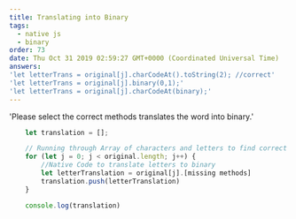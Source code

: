 ```yaml
---
title: Translating into Binary
tags:
  - native js
  - binary
order: 73
date: Thu Oct 31 2019 02:59:27 GMT+0000 (Coordinated Universal Time)
answers:
'let letterTrans = original[j].charCodeAt().toString(2); //correct'
'let letterTrans = original[j].binary(0,1);'
'let letterTrans = original[j].charCodeAt(binary);'
---
```


'Please select the correct methods translates the word into binary.'

```javascript
    let translation = [];

    // Running through Array of characters and letters to find correct value
    for (let j = 0; j < original.length; j++) {
        //Native Code to translate letters to binary
        let letterTranslation = original[j].[missing methods]
        translation.push(letterTranslation)
    }

    console.log(translation)

```

<!-- explanation -->


